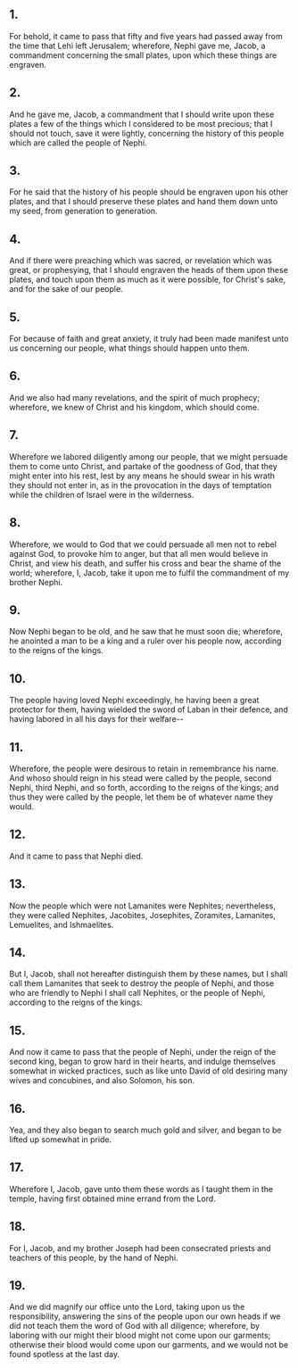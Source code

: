 ## 1.
For behold, it came to pass that fifty and five years had passed away from the time that Lehi left Jerusalem; wherefore, Nephi gave me, Jacob, a commandment concerning the small plates, upon which these things are engraven.
## 2.
And he gave me, Jacob, a commandment that I should write upon these plates a few of the things which I considered to be most precious; that I should not touch, save it were lightly, concerning the history of this people which are called the people of Nephi.
## 3.
For he said that the history of his people should be engraven upon his other plates, and that I should preserve these plates and hand them down unto my seed, from generation to generation.
## 4.
And if there were preaching which was sacred, or revelation which was great, or prophesying, that I should engraven the heads of them upon these plates, and touch upon them as much as it were possible, for Christ's sake, and for the sake of our people.
## 5.
For because of faith and great anxiety, it truly had been made manifest unto us concerning our people, what things should happen unto them.
## 6.
And we also had many revelations, and the spirit of much prophecy; wherefore, we knew of Christ and his kingdom, which should come.
## 7.
Wherefore we labored diligently among our people, that we might persuade them to come unto Christ, and partake of the goodness of God, that they might enter into his rest, lest by any means he should swear in his wrath they should not enter in, as in the provocation in the days of temptation while the children of Israel were in the wilderness.
## 8.
Wherefore, we would to God that we could persuade all men not to rebel against God, to provoke him to anger, but that all men would believe in Christ, and view his death, and suffer his cross and bear the shame of the world; wherefore, I, Jacob, take it upon me to fulfil the commandment of my brother Nephi.
## 9.
Now Nephi began to be old, and he saw that he must soon die; wherefore, he anointed a man to be a king and a ruler over his people now, according to the reigns of the kings.
## 10.
The people having loved Nephi exceedingly, he having been a great protector for them, having wielded the sword of Laban in their defence, and having labored in all his days for their welfare--
## 11.
Wherefore, the people were desirous to retain in remembrance his name. And whoso should reign in his stead were called by the people, second Nephi, third Nephi, and so forth, according to the reigns of the kings; and thus they were called by the people, let them be of whatever name they would.
## 12.
And it came to pass that Nephi died.
## 13.
Now the people which were not Lamanites were Nephites; nevertheless, they were called Nephites, Jacobites, Josephites, Zoramites, Lamanites, Lemuelites, and Ishmaelites.
## 14.
But I, Jacob, shall not hereafter distinguish them by these names, but I shall call them Lamanites that seek to destroy the people of Nephi, and those who are friendly to Nephi I shall call Nephites, or the people of Nephi, according to the reigns of the kings.
## 15.
And now it came to pass that the people of Nephi, under the reign of the second king, began to grow hard in their hearts, and indulge themselves somewhat in wicked practices, such as like unto David of old desiring many wives and concubines, and also Solomon, his son.
## 16.
Yea, and they also began to search much gold and silver, and began to be lifted up somewhat in pride.
## 17.
Wherefore I, Jacob, gave unto them these words as I taught them in the temple, having first obtained mine errand from the Lord.
## 18.
For I, Jacob, and my brother Joseph had been consecrated priests and teachers of this people, by the hand of Nephi.
## 19.
And we did magnify our office unto the Lord, taking upon us the responsibility, answering the sins of the people upon our own heads if we did not teach them the word of God with all diligence; wherefore, by laboring with our might their blood might not come upon our garments; otherwise their blood would come upon our garments, and we would not be found spotless at the last day.
